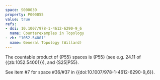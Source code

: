 ```yaml
---
space: S000030
property: P000055
value: true
refs:
- doi: 10.1007/978-1-4612-6290-9_6
  name: Counterexamples in Topology
- zb: "1052.54001"
  name: General Topology (Willard)
---
```


The countable product of {P55} spaces is {P55}
(see e.g. 24.11 of {{zb:1052.54001}}),
and {S25|P55}.

See item #7 for space #36/#37 in {{doi:10.1007/978-1-4612-6290-9_6}}.
